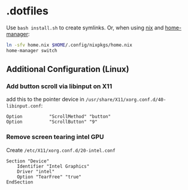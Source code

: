 # .dotfiles

Use `bash install.sh` to create symlinks. Or, when using [nix](https://nixos.org/) and [home-manager](https://github.com/nix-community/home-manager):

```sh
ln -sfv home.nix $HOME/.config/nixpkgs/home.nix
home-manager switch
```

## Additional Configuration (Linux)

### Add button scroll via libinput on X11

add this to the pointer device in `/usr/share/X11/xorg.conf.d/40-libinput.conf`:

```
Option          "ScrollMethod" "button"
Option          "ScrollButton" "9"
```

### Remove screen tearing intel GPU

Create `/etc/X11/xorg.conf.d/20-intel.conf`

```
Section "Device"
    Identifier "Intel Graphics"
    Driver "intel"
    Option "TearFree" "true"
EndSection
```
